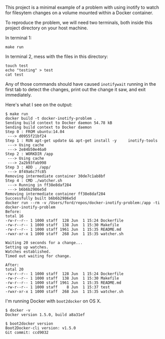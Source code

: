This project is a minimal example of a problem with using inotify to watch for
filesytem changes on a volume mounted within a Docker container.

To reproduce the problem, we will need two terminals, both inside this project
directory on your host machine.

In terminal 1:

    make run

In terminal 2, mess with the files in this directory:

    touch test
    echo "testing" > test
    cat test

Any of those commands should have caused `inotifywait` running in the first tab
to detect the changes, print out the change it saw, and exit immediately.

Here's what I see on the output:

    $ make run
    docker build -t docker-inotify-problem .
    Sending build context to Docker daemon 54.78 kB
    Sending build context to Docker daemon
    Step 0 : FROM ubuntu:14.04
     ---> d0955f21bf24
    Step 1 : RUN apt-get update && apt-get install -y     inotify-tools
     ---> Using cache
     ---> 2e84b50e46a0
    Step 2 : WORKDIR /app
     ---> Using cache
     ---> 2a2b93fab998
    Step 3 : ADD . /app/
     ---> 8f49a6c7fc85
    Removing intermediate container 30de7c1ab8bf
    Step 4 : CMD ./watcher.sh
     ---> Running in ff38e8daf284
     ---> b6b6b2986e5d
    Removing intermediate container ff38e8daf284
    Successfully built b6b6b2986e5d
    docker run --rm -v /Users/ford/repos/docker-inotify-problem:/app -ti docker-inotify-problem
    Before:
    total 16
    -rw-r--r-- 1 1000 staff  128 Jun  1 15:24 Dockerfile
    -rw-r--r-- 1 1000 staff  138 Jun  1 15:30 Makefile
    -rw-r--r-- 1 1000 staff 1961 Jun  1 15:35 README.md
    -rwxr-xr-x 1 1000 staff  268 Jun  1 15:35 watcher.sh

    Waiting 20 seconds for a change...
    Setting up watches.
    Watches established.
    Timed out waiting for change.

    After:
    total 20
    -rw-r--r-- 1 1000 staff  128 Jun  1 15:24 Dockerfile
    -rw-r--r-- 1 1000 staff  138 Jun  1 15:30 Makefile
    -rw-r--r-- 1 1000 staff 1961 Jun  1 15:35 README.md
    -rw-r--r-- 1 1000 staff    8 Jun  1 15:37 test
    -rwxr-xr-x 1 1000 staff  268 Jun  1 15:35 watcher.sh

I'm running Docker with `boot2docker` on OS X.

    $ docker -v
    Docker version 1.5.0, build a8a31ef

    $ boot2docker version
    Boot2Docker-cli version: v1.5.0
    Git commit: ccd9032
